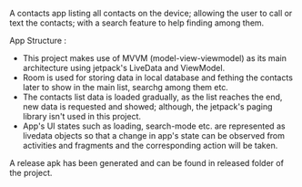 A contacts app listing all contacts on the device; allowing the user to call or text the contacts; with a search feature to help finding among them.

App Structure :

- This project makes use of MVVM (model-view-viewmodel) as its main architecture using jetpack's LiveData and ViewModel.
- Room is used for storing data in local database and fething the contacts later to show in the main list, searchg among them etc.
- The contacts list data is loaded gradually, as the list reaches the end, new data is requested and showed; although, the jetpack's paging library isn't used in this project.
- App's UI states such as loading, search-mode etc. are represented as livedata objects so that a change in app's state can be observed from activities and fragments and the corresponding action will be taken.


A release apk has been generated and can be found in released folder of the project.
